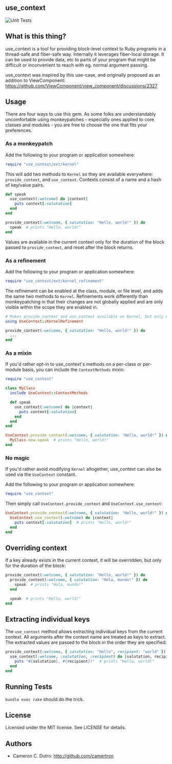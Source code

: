 ## use_context

![Unit Tests](https://github.com/camertron/use_context/actions/workflows/unit_tests.yml/badge.svg?branch=main)

## What is this thing?

use_context is a tool for providing block-level context to Ruby programs in a thread-safe and fiber-safe way. Internally it leverages fiber-local storage. It can be used to provide data, etc to parts of your program that might be difficult or inconvenient to reach with eg. normal argument passing.

use_context was inspired by this use-case, and originally proposed as an addition to ViewComponent: https://github.com/ViewComponent/view_component/discussions/2327

## Usage

There are four ways to use this gem. As some folks are understandably uncomfortable using monkeypatches - especially ones applied to core classes and modules - you are free to choose the one that fits your preferences.

### As a monkeypatch

Add the following to your program or application somewhere:

```ruby
require "use_context/ext/kernel"
```

This will add two methods to `Kernel` so they are available everywhere: `provide_context`, and `use_context`. Contexts consist of a name and a hash of key/value pairs.

```ruby
def speak
  use_context(:welcome) do |context|
    puts context[:salutation]
  end
end

provide_context(:welcome, { salutation: "Hello, world!" }) do
  speak  # prints "Hello, world!"
end
```

Values are available in the current context only for the duration of the block passed to `provide_context`, and reset after the block returns.

### As a refinement

Add the following to your program or application somewhere:

```ruby
require "use_context/ext/kernel_refinement"
```

The refinement can be enabled at the class, module, or file level, and adds the same two methods to `Kernel`. Refinements work differently than monkeypatching in that their changes are not globally applied and are only visible within the scope they are enabled in.

```ruby
# Makes provide_context and use_context available on Kernel, but only within this file
using UseContext::KernelRefinement

provide_context(:welcome, { salutation: "Hello, world!" }) do
  ...
end
```

### As a mixin

If you'd rather opt-in to use_context's methods on a per-class or per-module basis, you can include the `ContextMethods` mixin:

```ruby
require "use_context"

class MyClass
  include UseContext::ContextMethods

  def speak
    use_context(:welcome) do |context|
      puts context[:salutation]
    end
  end
end

UseContext.provide_context(:welcome, { salutation: "Hello, world!" }) do
  MyClass.new.speak  # prints "Hello, world!"
end
```

### No magic

If you'd rather avoid modifying `Kernel` altogether, use_context can also be used via the `UseContext` constant.

Add the following to your program or application somewhere:

```ruby
require "use_context"
```

Then simply call `UseContext.provide_context` and `UseContext.use_context`:

```ruby
UseContext.provide_context(:welcome, { salutation: "Hello, world!" }) do
  UseContext.use_context(:welcome) do |context|
    puts context[:salutation]  # prints "Hello, world!"
  end
end
```

## Overriding context

If a key already exists in the current context, it will be overridden, but only for the duration of the block:

```ruby
provide_context(:welcome, { salutation: "Hello, world!" }) do
  provide_context(:welcome, { salutation: "Hola, mundo!" }) do
    speak  # prints "Hola, mundo!"
  end

  speak  # prints "Hello, world!"
end
```

## Extracting individual keys

The `use_context` method allows extracting individual keys from the current context. All arguments after the context name are treated as keys to extract. The extracted values are passed to the block in the order they are specified:

```ruby
provide_context(:welcome, { salutation: "Hello", recipient: "world" }) do
  use_context(:welcome, :salutation, :recipient) do |salutation, recipient|
    puts "#{salutation}, #{recipient}!"  # prints "Hello, world!"
  end
end
```

## Running Tests

`bundle exec rake` should do the trick.

## License

Licensed under the MIT license. See LICENSE for details.

## Authors

* Cameron C. Dutro: http://github.com/camertron
